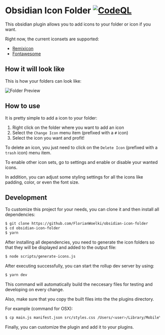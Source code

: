 # Obsidian Icon Folder [![CodeQL](https://github.com/FlorianWoelki/obsidian-icon-folder/actions/workflows/codeql-analysis.yml/badge.svg)](https://github.com/FlorianWoelki/obsidian-icon-folder/actions/workflows/codeql-analysis.yml)

This obsidian plugin allows you to add icons to your folder or icon if you want.

Right now, the current iconsets are supported:
* [Remixicon](https://remixicon.com/)
* [Fontawesome](https://fontawesome.com/)

## How it will look like

This is how your folders can look like:

![Folder Preview](https://github.com/FlorianWoelki/obsidian-icon-folder/blob/main/docs/folder-preview.png)

## How to use

It is pretty simple to add a icon to your folder:

1. Right click on the folder where you want to add an icon
2. Select the `Change Icon` menu item (prefixed with a `#` icon)
3. Select the icon you want and profit!

To delete an icon, you just need to click on the `Delete Icon` (prefixed with a `trash` icon) menu item.

To enable other icon sets, go to settings and enable or disable your wanted icons.

In addition, you can adjust some styling settings for all the icons like padding, color, or even the font size.

## Development

To customize this project for your needs, you can clone it and then install all dependencies:
```sh
$ git clone https://github.com/FlorianWoelki/obsidian-icon-folder
$ cd obsidian-icon-folder
$ yarn
```

After installing all dependencies, you need to generate the icon folders so that they will be displayed and added to the output file:

```sh
$ node scripts/generate-icons.js
```

After executing successfully, you can start the rollup dev server by using:

```sh
$ yarn dev
```

This command will automatically build the neccesary files for testing and developing on every change.

Also, make sure that you copy the built files into the the plugins directory.

For example (command for OSX):
```sh
$ cp main.js manifest.json src/styles.css /Users/<user>/Library/Mobile\ Documents/iCloud\~md\~obsidian/Documents/Second\ Brain/.obsidian/plugins/obsidian-icon-folder
```

Finally, you can customize the plugin and add it to your plugins.
